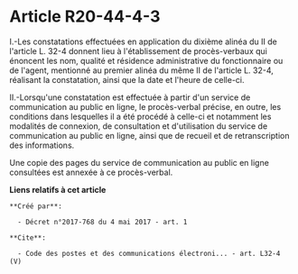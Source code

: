 # Article R20-44-4-3

I.-Les constatations effectuées en application du dixième alinéa du II de l'article L. 32-4 donnent lieu à l'établissement de
procès-verbaux qui énoncent les nom, qualité et résidence administrative du fonctionnaire ou de l'agent, mentionné au premier
alinéa du même II de l'article L. 32-4, réalisant la constatation, ainsi que la date et l'heure de celle-ci. 

II.-Lorsqu'une constatation est effectuée à partir d'un service de communication au public en ligne, le procès-verbal
précise, en outre, les conditions dans lesquelles il a été procédé à celle-ci et notamment les modalités de connexion, de
consultation et d'utilisation du service de communication au public en ligne, ainsi que de recueil et de retranscription des
informations. 

Une copie des pages du service de communication au public en ligne consultées est annexée à ce procès-verbal.

**Liens relatifs à cet article**

	**Créé par**:

	  - Décret n°2017-768 du 4 mai 2017 - art. 1

	**Cite**:

	  - Code des postes et des communications électroni... - art. L32-4 (V)
